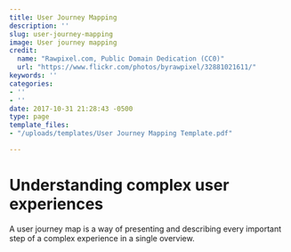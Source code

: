 ```yaml
---
title: User Journey Mapping
description: ''
slug: user-journey-mapping
image: User journey mapping
credit:
  name: "Rawpixel.com, Public Domain Dedication (CC0)"
  url: "https://www.flickr.com/photos/byrawpixel/32881021611/"
keywords: ''
categories:
- ''
- ''
date: 2017-10-31 21:28:43 -0500
type: page
template_files:
- "/uploads/templates/User Journey Mapping Template.pdf"

---
```

# Understanding complex user experiences

A user journey map is a way of presenting and describing every important step of a complex experience in a single overview.
